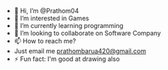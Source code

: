 - 👋 Hi, I’m @Prathom04
- 👀 I’m interested in Games
- 🌱 I’m currently learning programming
- 💞️ I’m looking to collaborate on Software Company
- 📫 How to reach me?
- Just email me prathombarua420@gmail.com
- ⚡ Fun fact: I'm good at drawing also

<!---
Prathom04/Prathom04 is a ✨ special ✨ repository because its `README.md` (this file) appears on your GitHub profile.
You can click the Preview link to take a look at your changes.
--->
